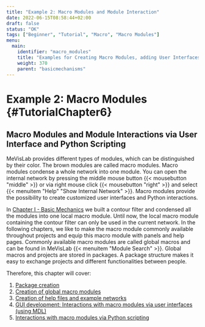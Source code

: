 ```yaml
---
title: "Example 2: Macro Modules and Module Interaction"
date: 2022-06-15T08:58:44+02:00
draft: false
status: "OK"
tags: ["Beginner", "Tutorial", "Macro", "Macro Modules"]
menu: 
  main:
    identifier: "macro_modules"
    title: "Examples for Creating Macro Modules, adding User Interfaces and Python scripting."
    weight: 370
    parent: "basicmechanisms"
---
```


# Example 2: Macro Modules {#TutorialChapter6}

## Macro Modules and Module Interactions via User Interface and Python Scripting

MeVisLab provides different types of modules, which can be distinguished by their color. The brown modules are called macro modules. Macro modules condense a whole network into one module. You can open the internal network by pressing the middle mouse button {{< mousebutton "middle" >}} or via right mouse click {{< mousebutton "right" >}} and select {{< menuitem "Help" "Show Internal Network" >}}. Macro modules provide the possibility to create customized user interfaces and Python interactions.

In [Chapter I - Basic Mechanics](./tutorials/basicmechanisms) we built a
contour filter and condensed all the modules into one local macro module.
Until now, the local macro module containing the contour filter can only
be used in the current network. In the following chapters, we like to make
the macro module commonly available throughout projects and equip this
macro module with panels and help pages. Commonly available macro
modules are called global macros and can be found in MeVisLab {{< menuitem "Module Search" >}}. Global macros and projects are stored
in packages. A package structure makes it easy to exchange projects and
different functionalities between people.

Therefore, this chapter will cover:
1. [Package creation](./tutorials/basicmechanisms/macromodules/package/)
2. [Creation of global macro modules](./tutorials/basicmechanisms/macromodules/globalmacromodules/)
3. [Creation of help files and example networks](./tutorials/basicmechanisms/macromodules/helpfiles/)
4. [GUI development: Interactions with macro modules via user interfaces (using MDL)](./tutorials/basicmechanisms/macromodules/guidesign/)
5. [Interactions with macro modules via Python scripting](./tutorials/basicmechanisms/macromodules/pythonscripting/)
